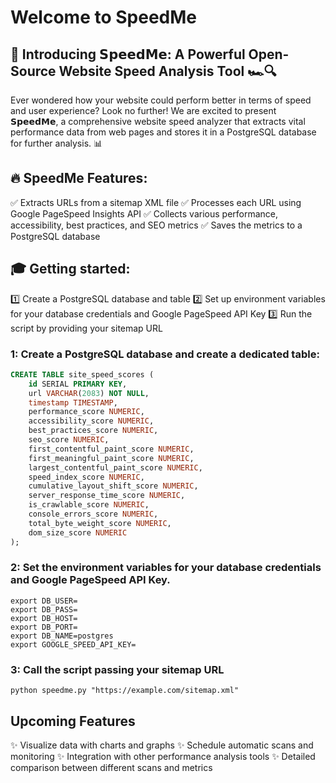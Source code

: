 # Welcome to SpeedMe

## 🚀 Introducing 𝗦𝗽𝗲𝗲𝗱𝗠𝗲: A Powerful Open-Source Website Speed Analysis Tool 🏎️🔍

Ever wondered how your website could perform better in terms of speed and user experience? Look no further! We are excited to present 𝗦𝗽𝗲𝗲𝗱𝗠𝗲, a comprehensive website speed analyzer that extracts vital performance data from web pages and stores it in a PostgreSQL database for further analysis. 📊

## 🔥 SpeedMe Features:
✅ Extracts URLs from a sitemap XML file
✅ Processes each URL using Google PageSpeed Insights API
✅ Collects various performance, accessibility, best practices, and SEO metrics
✅ Saves the metrics to a PostgreSQL database

## 🎓 Getting started:
1️⃣ Create a PostgreSQL database and table
2️⃣ Set up environment variables for your database credentials and Google PageSpeed API Key
3️⃣ Run the script by providing your sitemap URL

### 1: Create a PostgreSQL database and create a dedicated table:

```sql
CREATE TABLE site_speed_scores (
    id SERIAL PRIMARY KEY,
    url VARCHAR(2083) NOT NULL,
    timestamp TIMESTAMP,
    performance_score NUMERIC,
    accessibility_score NUMERIC,
    best_practices_score NUMERIC,
    seo_score NUMERIC,
    first_contentful_paint_score NUMERIC,
    first_meaningful_paint_score NUMERIC,
    largest_contentful_paint_score NUMERIC,
    speed_index_score NUMERIC,
    cumulative_layout_shift_score NUMERIC,
    server_response_time_score NUMERIC,
    is_crawlable_score NUMERIC,
    console_errors_score NUMERIC,
    total_byte_weight_score NUMERIC,
    dom_size_score NUMERIC
);
```

### 2: Set the environment variables for your database credentials and Google PageSpeed API Key.

```shell
export DB_USER=
export DB_PASS=
export DB_HOST=
export DB_PORT=
export DB_NAME=postgres
export GOOGLE_SPEED_API_KEY=
```

### 3: Call the script passing your sitemap URL

```shell
python speedme.py "https://example.com/sitemap.xml"
```

## Upcoming Features
✨ Visualize data with charts and graphs
✨ Schedule automatic scans and monitoring
✨ Integration with other performance analysis tools
✨ Detailed comparison between different scans and metrics
